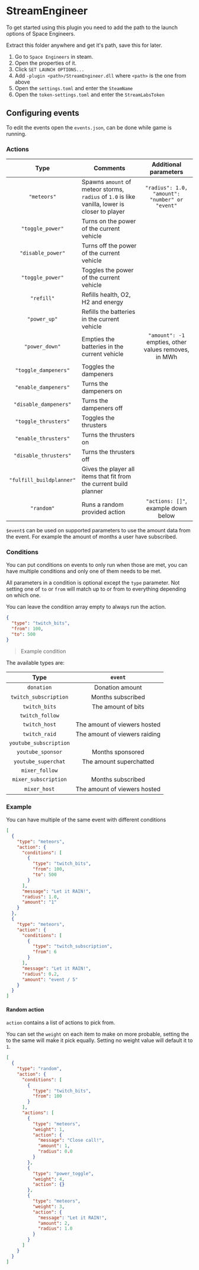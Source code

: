 ﻿# StreamEngineer

To get started using this plugin you need to add the path to the launch options of Space Engineers.

Extract this folder anywhere and get it's path, save this for later.

 1. Go to `Space Engineers` in steam. 
 2. Open the properties of it.
 3. Click `SET LAUNCH OPTIONS...`
 4. Add `-plugin <path>/StreamEngineer.dll` where `<path>` is the one from above 
 5. Open the `settings.toml` and enter the `SteamName` 
 6. Open the `token-settings.toml` and enter the `StreamLabsToken`
 
## Configuring events

To edit the events open the `events.json`, can be done while game is running.

### Actions
|           Type           | Comments                                                                                       |              Additional parameters                   |
|:------------------------:|------------------------------------------------------------------------------------------------|:----------------------------------------------------:|
|        `"meteors"`       | Spawns `amount` of meteor storms, `radius` of `1.0` is like vanilla, lower is closer to player | `"radius": 1.0, "amount": "number" or "event"`       |
|     `"toggle_power"`     | Turns on the power of the current vehicle                                                      |                                                      |
|     `"disable_power"`    | Turns off the power of the current vehicle                                                     |                                                      |
|     `"toggle_power"`     | Toggles the power of the current vehicle                                                       |                                                      |
|        `"refill"`        | Refills health, O2, H2 and energy                                                              |                                                      |
|       `"power_up"`       | Refills the batteries in the current vehicle                                                   |                                                      |
|      `"power_down"`      | Empties the batteries in the current vehicle                                                   | `"amount": -1` empties, other values removes, in MWh |
|   `"toggle_dampeners"`   | Toggles the dampeners                                                                          |                                                      |
|   `"enable_dampeners"`   | Turns the dampeners on                                                                         |                                                      |
|   `"disable_dampeners"`  | Turns the dampeners off                                                                        |                                                      |
|   `"toggle_thrusters"`   | Toggles the thrusters                                                                          |                                                      |
|   `"enable_thrusters"`   | Turns the thrusters on                                                                         |                                                      |
|   `"disable_thrusters"`  | Turns the thrusters off                                                                        |                                                      |
| `"fulfill_buildplanner"` | Gives the player all items that fit from the current build planner                             |                                                      |
|        `"random"`        | Runs a random provided action                                                                  | `"actions: []"`, example down below                  |

`$event$` can be used on supported parameters to use the amount data from the event. 
For example the amount of months a user have subscribed.

### Conditions

You can put conditions on events to only run when those are met, you can have multiple conditions and only one of them needs to be met.

All parameters in a condition is optional except the `type` parameter. 
Not setting one of `to` or `from` will match up to or from to everything depending on which one.

You can leave the condition array empty to always run the action.

```json
{
  "type": "twitch_bits",
  "from": 100,
  "to": 500
}
```
> Example condition

The available types are:

|          Type          |            `event`            |
|:----------------------:|:-----------------------------:|
| `donation`             | Donation amount               |
| `twitch_subscription`  | Months subscribed             |
| `twitch_bits`          | The amount of bits            |
| `twitch_follow`        |                               |
| `twitch_host`          | The amount of viewers hosted  |
| `twitch_raid`          | The amount of viewers raiding |
| `youtube_subscription` |                               |
| `youtube_sponsor`      | Months sponsored              |
| `youtube_superchat`    | The amount superchatted       |
| `mixer_follow`         |                               |
| `mixer_subscription`   | Months subscribed             |
| `mixer_host`           | The amount of viewers hosted  |

### Example

You can have multiple of the same event with different conditions

```json
[
  {
    "type": "meteors",
    "action": {
      "conditions": [
        {
          "type": "twitch_bits",
          "from": 100,
          "to": 500
        }
      ],
      "message": "Let it RAIN!",
      "radius": 1.0,
      "amount": "1"
    }
  },
  {
    "type": "meteors",
    "action": {
      "conditions": [
        {
          "type": "twitch_subscription",
          "from": 6
        }
      ],
      "message": "Let it RAIN!",
      "radius": 0.2,
      "amount": "event / 5"
    }
  }
]
```

#### Random action

`action` contains a list of actions to pick from. 

You can set the `weight` on each item to make on more probable, setting the to the same will make it pick equally.
Setting no weight value will default it to `1`.
```json
[
  {
    "type": "random",
    "action": {
      "conditions": [
        {
          "type": "twitch_bits",
          "from": 100
        }
      ],
      "actions": [
        {
          "type": "meteors",
          "weight": 1,
          "action": {
            "message": "Close call!",
            "amount": 1,
            "radius": 0.0
          }
        },
        {
          "type": "power_toggle",
          "weight": 4,
          "action": {}
        },
        {
          "type": "meteors",
          "weight": 3,
          "action": {
            "message": "Let it RAIN!",
            "amount": 2,
            "radius": 1.0
          }
        }
      ]
    }
  }
]
```